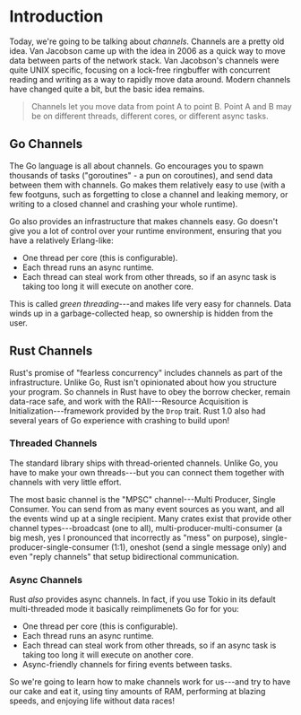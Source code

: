 # Introduction

Today, we're going to be talking about *channels*. Channels are a pretty old idea. Van Jacobson came up with the idea in 2006 as a quick way to move data between parts of the network stack. Van Jacobson's channels were quite UNIX specific, focusing on a lock-free ringbuffer with concurrent reading and writing as a way to rapidly move data around. Modern channels have changed quite a bit, but the basic idea remains.

> Channels let you move data from point A to point B. Point A and B may be on different threads, different cores, or different async tasks.

## Go Channels

The Go language is all about channels. Go encourages you to spawn thousands of tasks ("goroutines" - a pun on coroutines), and send data between them with channels. Go makes them relatively easy to use (with a few footguns, such as forgetting to close a channel and leaking memory, or writing to a closed channel and crashing your whole runtime).

Go also provides an infrastructure that makes channels easy. Go doesn't give you a lot of control over your runtime environment, ensuring that you have a relatively Erlang-like:

* One thread per core (this is configurable).
* Each thread runs an async runtime.
* Each thread can steal work from other threads, so if an async task is taking too long it will execute on another core.

This is called *green threading*---and makes life very easy for channels. Data winds up in a garbage-collected heap, so ownership is hidden from the user.

## Rust Channels

Rust's promise of "fearless concurrency" includes channels as part of the infrastructure. Unlike Go, Rust isn't opinionated about how you structure your program. So channels in Rust have to obey the borrow checker, remain data-race safe, and work with the RAII---Resource Acquisition is Initialization---framework provided by the `Drop` trait. Rust 1.0 also had several years of Go experience with crashing to build upon!

### Threaded Channels

The standard library ships with thread-oriented channels. Unlike Go, you have to make your own threads---but you can connect them together with channels with very little effort.

The most basic channel is the "MPSC" channel---Multi Producer, Single Consumer. You can send from as many event sources as you want, and all the events wind up at a single recipient. Many crates exist that provide other channel types---broadcast (one to all), multi-producer-multi-consumer (a big mesh, yes I pronounced that incorrectly as "mess" on purpose), single-producer-single-consumer (1:1), oneshot (send a single message only) and even "reply channels" that setup bidirectional communication.

### Async Channels

Rust *also* provides async channels. In fact, if you use Tokio in its default multi-threaded mode it basically reimplimenets Go for for you:

* One thread per core (this is configurable).
* Each thread runs an async runtime.
* Each thread can steal work from other threads, so if an async task is taking too long it will execute on another core.
* Async-friendly channels for firing events between tasks.

So we're going to learn how to make channels work for us---and try to have our cake and eat it, using tiny amounts of RAM, performing at blazing speeds, and enjoying life without data races!
